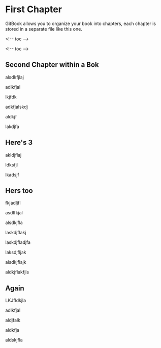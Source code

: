 # First Chapter

GitBook allows you to organize your book into chapters, each chapter is stored in a separate file like this one.

&lt;!-- toc --&gt;

&lt;!-- toc --&gt;

## Second Chapter within a Bok

alsdkfjlaj

adlkfjal

lkjfdk

adkfjalskdj

aldkjf

lakdjfa

## Here's 3

akldjflaj

ldksfjl

lkadsjf

## Hers too

fkjadljfl

asdlfkjal

alsdkjfla

laskdjflakj

laskdjfladjfa

laksdjfljak

alsdkjflajk

aldkjflakfjls

## Again

LKJfldkjla

adlkfjal

aldjfalk

aldkfja

aldskjfla

